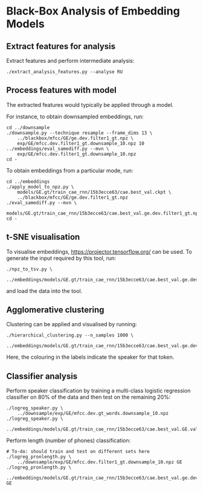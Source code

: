 Black-Box Analysis of Embedding Models
======================================

Extract features for analysis
-----------------------------
Extract features and perform intermediate analysis:

    ./extract_analysis_features.py --analyse RU


Process features with model
---------------------------
The extracted features would typically be applied through a model.

For instance, to obtain downsampled embeddings, run:

    cd ../downsample
    ./downsample.py --technique resample --frame_dims 13 \
        ../blackbox/mfcc/GE/ge.dev.filter1_gt.npz \
        exp/GE/mfcc.dev.filter1_gt.downsample_10.npz 10
    ../embeddings/eval_samediff.py --mvn \
        exp/GE/mfcc.dev.filter1_gt.downsample_10.npz
    cd -

To obtain embeddings from a particular mode, run:

    cd ../embeddings
    ./apply_model_to_npz.py \
        models/GE.gt/train_cae_rnn/15b3ecce63/cae.best_val.ckpt \
        ../blackbox/mfcc/GE/ge.dev.filter1_gt.npz
    ./eval_samediff.py --mvn \
        models/GE.gt/train_cae_rnn/15b3ecce63/cae.best_val.ge.dev.filter1_gt.npz
    cd -


t-SNE visualisation
-------------------
To visualise embeddings, https://projector.tensorflow.org/ can be used. To
generate the input required by this tool, run:

    ./npz_to_tsv.py \
        ../embeddings/models/GE.gt/train_cae_rnn/15b3ecce63/cae.best_val.ge.dev.filter1_gt.npz

and load the data into the tool.


Agglomerative clustering
------------------------
Clustering can be applied and visualised by running:

    ./hierarchical_clustering.py --n_samples 1000 \
        ../embeddings/models/GE.gt/train_cae_rnn/15b3ecce63/cae.best_val.ge.dev.filter1_gt.npz

Here, the colouring in the labels indicate the speaker for that token.


Classifier analysis
-------------------
Perform speaker classification by training a multi-class logistic regression
classifier on 80% of the data and then test on the remaining 20%:

    ./logreg_speaker.py \
        ../downsample/exp/GE/mfcc.dev.gt_words.downsample_10.npz
    ./logreg_speaker.py \
        ../embeddings/models/GE.gt/train_cae_rnn/15b3ecce63/cae.best_val.GE.val.npz

Perform length (number of phones) classification:

    # To-do: should train and test on different sets here
    ./logreg_pronlength.py \
        ../downsample/exp/GE/mfcc.dev.filter1_gt.downsample_10.npz GE
    ./logreg_pronlength.py \
        ../embeddings/models/GE.gt/train_cae_rnn/15b3ecce63/cae.best_val.ge.dev.filter1_gt.npz GE
